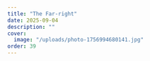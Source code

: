 ```yaml
---
title: "The Far-right"
date: 2025-09-04
description: ""
cover:
  image: "/uploads/photo-1756994680141.jpg"
order: 39
---
```


